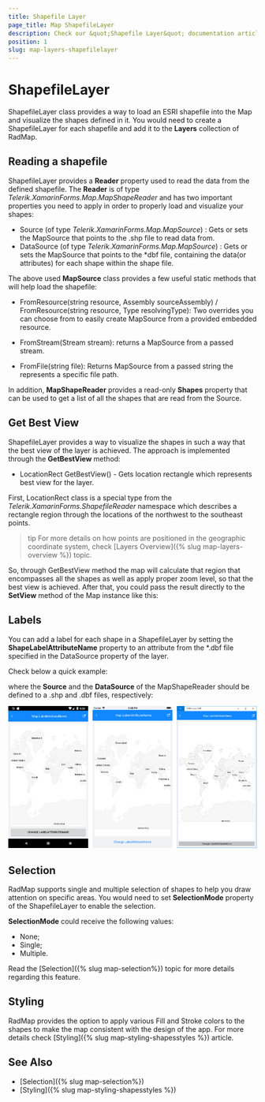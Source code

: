 ```yaml
---
title: Shapefile Layer
page_title: Map ShapefileLayer
description: Check our &quot;Shapefile Layer&quot; documentation article for Telerik Map for Xamarin control.
position: 1
slug: map-layers-shapefilelayer
---
```


# ShapefileLayer

ShapefileLayer class provides a way to load an ESRI shapefile into the Map and visualize the shapes defined in it. You would need to create a ShapefileLayer for each shapefile and add it to the **Layers** collection of RadMap.

## Reading a shapefile

ShapefileLayer provides a **Reader** property used to read the data from the defined shapefile. The **Reader** is of type *Telerik.XamarinForms.Map.MapShapeReader* and has two important properties you need to apply in order to properly load and visualize your shapes:

* Source (of type *Telerik.XamarinForms.Map.MapSource*) : Gets or sets the MapSource that points to the .shp file to read data from. 
* DataSource (of type *Telerik.XamarinForms.Map.MapSource*) : Gets or sets the MapSource that points to the *dbf file, containing the data(or attributes) for each shape within the shape file. 

The above used **MapSource** class provides a few useful static methods that will help load the shapefile:

* FromResource(string resource, Assembly sourceAssembly) / FromResource(string resource, Type resolvingType): Two overrides you can choose from to easily create MapSource from a provided embedded resource. 

* FromStream(Stream stream): returns a MapSource from a passed stream.
* FromFile(string file):  Returns MapSource from a passed string the represents a specific file path.

In addition, **MapShapeReader** provides a read-only **Shapes** property that can be used to get a list of all the shapes that are read from the Source. 

## Get Best View

ShapefileLayer provides a way to visualize the shapes in such a way that the best view of the layer is achieved. The approach is implemented through the **GetBestView** method:

*  LocationRect GetBestView() -  Gets location rectangle which represents best view for the layer.

First, LocationRect class is a special type from the *Telerik.XamarinForms.ShapefileReader* namespace which describes a rectangle region through the locations of the northwest to the southeast points.  

>tip For more details on how points are positioned in the geographic coordinate system, check [Layers Overview]({% slug map-layers-overview %}) topic. 

So, through GetBestView method the map will calculate that region that encompasses all the shapes as well as apply proper zoom level, so that the best view is achieved. After that, you could pass the result directly to the **SetView** method of the Map instance like this:

<snippet id='map-setbestview-code' />

## Labels

You can add a label for each shape in a ShapefileLayer by setting the **ShapeLabelAttributeName** property to an attribute from the *.dbf file specified in the DataSource property of the layer.

Check below a quick example:

<snippet id='map-labels-xaml' />

where the **Source** and the **DataSource** of the MapShapeReader should be defined to a .shp and .dbf files, respectively:

<snippet id='map-labels-settintsource' />

![Map ShapeLayer Labels](../images/map_shapelayer_labels.png)

## Selection

RadMap supports single and multiple selection of shapes to help you draw attention on specific areas. You would need to set **SelectionMode** property of the ShapefileLayer to enable the selection. 

**SelectionMode** could receive the following values:
* None;
* Single;
* Multiple.

Read the [Selection]({% slug map-selection%}) topic for more details regarding this feature.

## Styling

RadMap provides the option to apply various Fill and Stroke colors to the shapes to make the map consistent with the design of the app. For more details check [Styling]({% slug map-styling-shapesstyles %}) article. 

## See Also

- [Selection]({% slug map-selection%})
- [Styling]({% slug map-styling-shapesstyles %})
